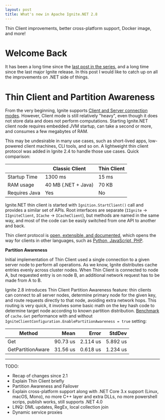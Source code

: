 ```yaml
---
layout: post
title: What's new in Apache Ignite.NET 2.8
---
```


Thin Client improvements, better cross-platform support, Docker image, and more!


# Welcome Back

It has been a long time since the [last post in the series](https://ptupitsyn.github.io/Whats-New-In-Ignite-Net-2.1/), and a long time since the last major Ignite release. In this post I would like to catch up on all the improvements on .NET side of things.

# Thin Client and Partition Awareness

From the very beginning, Ignite supports [Client and Server connection modes](https://apacheignite.readme.io/docs/clients-vs-servers). However, Client mode is still relatively "heavy", even though it does not store data and does not perform computations. Starting Ignite.NET client node requires embedded JVM startup, can take a second or more, and consumes a few megabytes of RAM.

This may be undesirable in many use cases, such as short-lived apps, low-powered client machines, CLI tools, and so on. A lightweight thin client protocol was added in Ignite 2.4 to handle those use cases. Quick comparison:

|               | Classic Client      | Thin Client |
|---------------|---------------------|-------------|
| Startup Time  | 1300 ms             | 15 ms       |
| RAM usage     | 40 MB (.NET + Java) | 70 KB       |
| Requires Java | Yes                 | No          |

Ignite.NET thin client is started with `Ignition.StartClient()` call and provides a similar set of APIs. Root interfaces are separate (`IIgnite` -> `IIgniteClient`, `ICache` -> `ICacheClient`), but methods are named in the same way, and most of the code can be easily switched from one API to another and back.

Thin client protocol is [open, extensible, and documented](https://cwiki.apache.org/confluence/display/IGNITE/IEP-9+Thin+Client+Protocol#IEP-9ThinClientProtocol-Handshake), which opens the way for clients in other languages, such as [Python, JavaScript, PHP](https://apacheignite.readme.io/docs/thin-clients).

**Partition Awareness**

Initial implementation of Thin Client used a single connection to a given server node to perform all operations. As we know, Ignite distributes cache entries evenly across cluster nodes. When Thin Client is connected to node A, but requested entry is on node B, an additional network request has to be made from A to B.

Ignite 2.8 introduces Thin Client Partition Awareness feature: thin clients can connect to all server nodes, determine primary node for the given key, and route requests directly to that node, avoiding extra network hops. This routing is very quick, it involves some basic math on the key hash code to determine target node according to known partition distribution. [Benchmark](https://github.com/ptupitsyn/IgniteNetBenchmarks/blob/master/IgniteThinClientBenchmark.cs) of `cache.Get` performance with and without `IgniteClientConfiguration.EnablePartitionAwareness = true` setting:

|            Method |     Mean |    Error |   StdDev |
|------------------ |---------:|---------:|---------:|
|               Get | 90.73 us | 2.114 us | 5.892 us |
| GetPartitionAware | 31.56 us | 0.618 us | 1.234 us |



---------------

TODO:
- Recap of changes since 2.1
- Explain Thin Client briefly
- Partition Awareness and Failover
- Explain cross-platform support along with .NET Core 3.x support (Linux, macOS, Mono), no more C++ layer and extra DLLs, no more powershell scrips, publish works, still supports .NET 4.0
- LINQ: DML updates, RegEx, local collection join
- Dynamic service proxies
